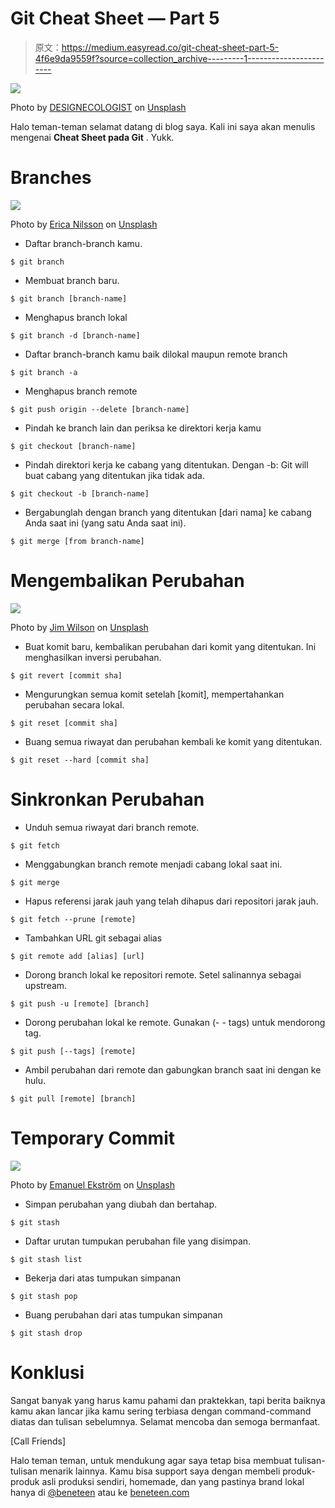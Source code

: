 # Git Cheat Sheet — Part 5

> 原文：<https://medium.easyread.co/git-cheat-sheet-part-5-4f6e9da9559f?source=collection_archive---------1----------------------->

![](img/af3d91e4d89a88c089fb630233d05395.png)

Photo by [DESIGNECOLOGIST](https://unsplash.com/@designecologist?utm_source=medium&utm_medium=referral) on [Unsplash](https://unsplash.com?utm_source=medium&utm_medium=referral)

Halo teman-teman selamat datang di blog saya. Kali ini saya akan menulis mengenai **Cheat Sheet pada Git** . Yukk.

# Branches

![](img/c2288648847678376e414ace9b9903d1.png)

Photo by [Erica Nilsson](https://unsplash.com/@enphotos?utm_source=medium&utm_medium=referral) on [Unsplash](https://unsplash.com?utm_source=medium&utm_medium=referral)

*   Daftar branch-branch kamu.

```
$ git branch
```

*   Membuat branch baru.

```
$ git branch [branch-name]
```

*   Menghapus branch lokal

```
$ git branch -d [branch-name]
```

*   Daftar branch-branch kamu baik dilokal maupun remote branch

```
$ git branch -a
```

*   Menghapus branch remote

```
$ git push origin --delete [branch-name]
```

*   Pindah ke branch lain dan periksa ke direktori kerja kamu

```
$ git checkout [branch-name]
```

*   Pindah direktori kerja ke cabang yang ditentukan. Dengan -b: Git will
    buat cabang yang ditentukan jika tidak ada.

```
$ git checkout -b [branch-name]
```

*   Bergabunglah dengan branch yang ditentukan [dari nama] ke cabang Anda saat ini (yang satu Anda saat ini).

```
$ git merge [from branch-name]
```

# Mengembalikan Perubahan

![](img/c79c127481be77815588e11f1cc3f094.png)

Photo by [Jim Wilson](https://unsplash.com/@wilsonjim?utm_source=medium&utm_medium=referral) on [Unsplash](https://unsplash.com?utm_source=medium&utm_medium=referral)

*   Buat komit baru, kembalikan perubahan dari komit yang ditentukan.
    Ini menghasilkan inversi perubahan.

```
$ git revert [commit sha]
```

*   Mengurungkan semua komit setelah [komit], mempertahankan perubahan secara lokal.

```
$ git reset [commit sha]
```

*   Buang semua riwayat dan perubahan kembali ke komit yang ditentukan.

```
$ git reset --hard [commit sha]
```

# Sinkronkan Perubahan

*   Unduh semua riwayat dari branch remote.

```
$ git fetch
```

*   Menggabungkan branch remote menjadi cabang lokal saat ini.

```
$ git merge
```

*   Hapus referensi jarak jauh yang telah dihapus dari repositori jarak jauh.

```
$ git fetch --prune [remote]
```

*   Tambahkan URL git sebagai alias

```
$ git remote add [alias] [url]
```

*   Dorong branch lokal ke repositori remote. Setel salinannya sebagai upstream.

```
$ git push -u [remote] [branch]
```

*   Dorong perubahan lokal ke remote. Gunakan (- - tags) untuk mendorong tag.

```
$ git push [--tags] [remote]
```

*   Ambil perubahan dari remote dan gabungkan branch saat ini dengan
    ke hulu.

```
$ git pull [remote] [branch]
```

# Temporary Commit

![](img/f0c059ebff335c4d750e8fa474b6fb0b.png)

Photo by [Emanuel Ekström](https://unsplash.com/@emanuelekstrom?utm_source=medium&utm_medium=referral) on [Unsplash](https://unsplash.com?utm_source=medium&utm_medium=referral)

*   Simpan perubahan yang diubah dan bertahap.

```
$ git stash
```

*   Daftar urutan tumpukan perubahan file yang disimpan.

```
$ git stash list
```

*   Bekerja dari atas tumpukan simpanan

```
$ git stash pop
```

*   Buang perubahan dari atas tumpukan simpanan

```
$ git stash drop
```

# Konklusi

Sangat banyak yang harus kamu pahami dan praktekkan, tapi berita baiknya kamu akan lancar jika kamu sering terbiasa dengan command-command diatas dan tulisan sebelumnya. Selamat mencoba dan semoga bermanfaat.

[Call Friends]

Halo teman teman, untuk mendukung agar saya tetap bisa membuat tulisan-tulisan menarik lainnya. Kamu bisa support saya dengan membeli produk-produk asli produksi sendiri, homemade, dan yang pastinya brand lokal hanya di [@beneteen](https://www.instagram.com/beneteen/) atau ke [beneteen.com](https://beneteen.com/)